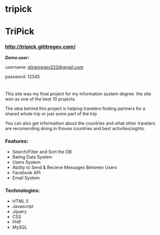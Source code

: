# tripick
# TriPick
### http://tripick.gititregev.com/

___Demo user:___

username: eliranregev222@gmail.com

password: 12345


#
This site was my final project for my information system degree. the site won as one of the best 10 projects.

The idea behind this project is helping travelers finding partners for a shared whole trip or just some part of the trip

You can also get informaition about the countries and what other travelars are recomending doing in thouse countries and best activities/sights.

 ### Features:
* Search/Filter and Sort the DB
* Rating Data System
* Users System
* Ability to Send & Recieve Messages Between Users
* Facebook API
* Email System

 ### Technologies:
* HTML 5
* Javascript
* Jquery
* CSS
* PHP
* MySQL
